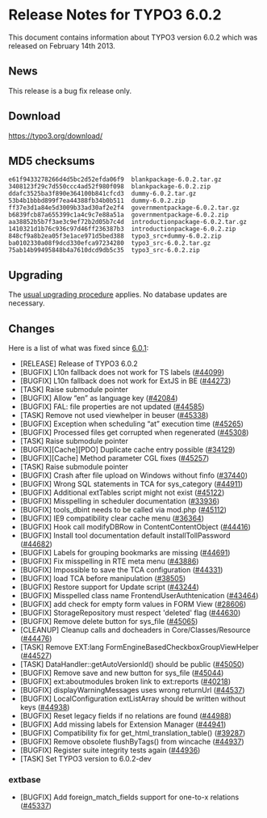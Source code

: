 Release Notes for TYPO3 6.0.2
=============================

This document contains information about TYPO3 version 6.0.2 which was
released on February 14th 2013.

News
----

This release is a bug fix release only.

Download
--------

<https://typo3.org/download/>

MD5 checksums
-------------

    e61f9433278266d4d5bc2d52efda06f9  blankpackage-6.0.2.tar.gz
    3408123f29c7d550ccc4ad52f980f098  blankpackage-6.0.2.zip
    ddafc3525ba3f890e364100b841cfcd3  dummy-6.0.2.tar.gz
    53b4b1bbbd899f7ea44388fb34b0b511  dummy-6.0.2.zip
    ff37e3d1a84e5d3009b33ad30af2e2f4  governmentpackage-6.0.2.tar.gz
    b6839fcb87a655399c1a4c9c7e88a51a  governmentpackage-6.0.2.zip
    aa38852b5b7f3ae3c9ef72b2d05b7c4d  introductionpackage-6.0.2.tar.gz
    1410321d1b76c936c97d46ff236387b3  introductionpackage-6.0.2.zip
    848cf9a8b2ea05f3e1ace971d5bed388  typo3_src+dummy-6.0.2.zip
    ba0102330a08f9dcd330efca97234280  typo3_src-6.0.2.tar.gz
    75ab14b99495848b4a7610dcd9db5c35  typo3_src-6.0.2.zip

Upgrading
---------

The [usual upgrading
procedure](https://docs.typo3.org/typo3cms/InstallationGuide/) applies.
No database updates are necessary.

Changes
-------

Here is a list of what was fixed since [6.0.1](TYPO3_6.0.1 "wikilink"):

-   \[RELEASE\] Release of TYPO3 6.0.2
-   \[BUGFIX\] L10n fallback does not work for TS labels
    ([\#44099](https://forge.typo3.org/issues/44099))
-   \[BUGFIX\] L10n fallback does not work for ExtJS in BE
    ([\#44273](https://forge.typo3.org/issues/44273))
-   \[TASK\] Raise submodule pointer
-   \[BUGFIX\] Allow “en” as language key
    ([\#42084](https://forge.typo3.org/issues/42084))
-   \[BUGFIX\] FAL: file properties are not updated
    ([\#44585](https://forge.typo3.org/issues/44585))
-   \[TASK\] Remove not used viewhelper in beuser
    ([\#45338](https://forge.typo3.org/issues/45338))
-   \[BUGFIX\] Exception when scheduling “at” execution time
    ([\#45265](https://forge.typo3.org/issues/45265))
-   \[BUGFIX\] Processed files get corrupted when regenerated
    ([\#45308](https://forge.typo3.org/issues/45308))
-   \[TASK\] Raise submodule pointer
-   \[BUGFIX\]\[Cache\]\[PDO\] Duplicate cache entry possible
    ([\#34129](https://forge.typo3.org/issues/34129))
-   \[BUGFIX\]\[Cache\] Method parameter CGL fixes
    ([\#45257](https://forge.typo3.org/issues/45257))
-   \[TASK\] Raise submodule pointer
-   \[BUGFIX\] Crash after file upload on Windows without finfo
    ([\#37440](https://forge.typo3.org/issues/37440))
-   \[BUGFIX\] Wrong SQL statements in TCA for sys\_category
    ([\#44911](https://forge.typo3.org/issues/44911))
-   \[BUGFIX\] Additional extTables script might not exist
    ([\#45122](https://forge.typo3.org/issues/45122))
-   \[BUGFIX\] Misspelling in scheduler documentation
    ([\#33936](https://forge.typo3.org/issues/33936))
-   \[BUGFIX\] tools\_dbint needs to be called via mod.php
    ([\#45112](https://forge.typo3.org/issues/45112))
-   \[BUGFIX\] IE9 compatibility clear cache menu
    ([\#36364](https://forge.typo3.org/issues/36364))
-   \[BUGFIX\] Hook call modifyDBRow in ContentContentObject
    ([\#44416](https://forge.typo3.org/issues/44416))
-   \[BUGFIX\] Install tool documentation default installTollPassword
    ([\#44682](https://forge.typo3.org/issues/44682))
-   \[BUGFIX\] Labels for grouping bookmarks are missing
    ([\#44691](https://forge.typo3.org/issues/44691))
-   \[BUGFIX\] Fix misspelling in RTE meta menu
    ([\#43886](https://forge.typo3.org/issues/43886))
-   \[BUGFIX\] Impossible to save the TCA configuration
    ([\#44331](https://forge.typo3.org/issues/44331))
-   \[BUGFIX\] load TCA before manipulation
    ([\#38505](https://forge.typo3.org/issues/38505))
-   \[BUGFIX\] Restore support for Update script
    ([\#43244](https://forge.typo3.org/issues/43244))
-   \[BUGFIX\] Misspelled class name FrontendUserAuthtenication
    ([\#43464](https://forge.typo3.org/issues/43464))
-   \[BUGFIX\] add check for empty form values in FORM View
    ([\#28606](https://forge.typo3.org/issues/28606))
-   \[BUGFIX\] StorageRepository must respect 'deleted' flag
    ([\#44630](https://forge.typo3.org/issues/44630))
-   \[BUGFIX\] Remove delete button for sys\_file
    ([\#45065](https://forge.typo3.org/issues/45065))
-   \[CLEANUP\] Cleanup calls and docheaders in Core/Classes/Resource
    ([\#44476](https://forge.typo3.org/issues/44476))
-   \[TASK\] Remove EXT:lang FormEngineBasedCheckboxGroupViewHelper
    ([\#44527](https://forge.typo3.org/issues/44527))
-   \[TASK\] DataHandler::getAutoVersionId() should be public
    ([\#45050](https://forge.typo3.org/issues/45050))
-   \[BUGFIX\] Remove save and new button for sys\_file
    ([\#45044](https://forge.typo3.org/issues/45044))
-   \[BUGFIX\] ext:aboutmodules broken link to ext:reports
    ([\#40218](https://forge.typo3.org/issues/40218))
-   \[BUGFIX\] displayWarningMessages uses wrong returnUrl
    ([\#44537](https://forge.typo3.org/issues/44537))
-   \[BUGFIX\] LocalConfiguration extListArray should be written without
    keys ([\#44938](https://forge.typo3.org/issues/44938))
-   \[BUGFIX\] Reset legacy fields if no relations are found
    ([\#44988](https://forge.typo3.org/issues/44988))
-   \[BUGFIX\] Add missing labels for Extension Manager
    ([\#44941](https://forge.typo3.org/issues/44941))
-   \[BUGFIX\] Compatibility fix for get\_html\_translation\_table()
    ([\#39287](https://forge.typo3.org/issues/39287))
-   \[BUGFIX\] Remove obsolete flushByTags() from wincache
    ([\#44937](https://forge.typo3.org/issues/44937))
-   \[BUGFIX\] Register suite integrity tests again
    ([\#44936](https://forge.typo3.org/issues/44936))
-   \[TASK\] Set TYPO3 version to 6.0.2-dev

### extbase

-   \[BUGFIX\] Add foreign\_match\_fields support for one-to-x relations
    ([\#45337](https://forge.typo3.org/issues/45337))


